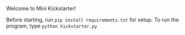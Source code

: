 Welcome to Mini Kickstarter!

Before starting, run `pip install requirements.txt` for setup.
To run the program, type `python kickstarter.py`